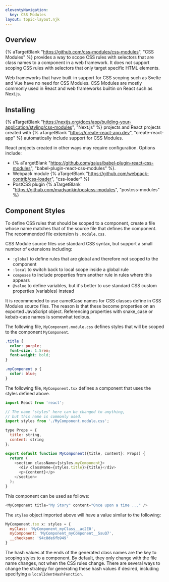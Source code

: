 ```yaml
---
eleventyNavigation:
  key: CSS Modules
layout: topic-layout.njk
---
```


## Overview

{% aTargetBlank "https://github.com/css-modules/css-modules", "CSS Modules" %}
provides a way to scope CSS rules with selectors that are class names
to a component in a web framework.
It does not support scoping CSS rules with
selectors that only target specific HTML elements.

Web frameworks that have built-in support for CSS scoping such as
Svelte and Vue have no need for CSS Modules.
CSS Modules are mostly commonly used in React
and web frameworks builtin on React such as Next.js.

## Installing

{% aTargetBlank
"https://nextjs.org/docs/app/building-your-application/styling/css-modules",
"Next.js" %} projects and React projects created with {% aTargetBlank
"https://create-react-app.dev", "create-react-app" %}
automatically include support for CSS Modules.

React projects created in other ways may require configuration.
Options include:

- {% aTargetBlank "https://github.com/gajus/babel-plugin-react-css-modules",
  "babel-plugin-react-css-modules" %}.
- Webpack module {% aTargetBlank
  "https://github.com/webpack-contrib/css-loader", "css-loader" %}
- PostCSS plugin {% aTargetBlank
  "https://github.com/madyankin/postcss-modules", "postcss-modules" %}

## Component Styles

To define CSS rules that should be scoped to a component, create a file
whose name matches that of the source file that defines the component.
The recommended file extension is `.module.css`.

CSS Module source files use standard CSS syntax,
but support a small number of extensions including:

- `:global` to define rules that are global and
  therefore not scoped to the component
- `:local` to switch back to local scope inside a global rule
- `composes` to include properties from another rule in rules where this appears
- `@value` to define variables, but it's better to use
  standard CSS custom properties (variables) instead

It is recommended to use camelCase names for
CSS classes define in CSS Modules source files.
The reason is that these become properties on an exported JavaScript object.
Referencing properties with snake_case or kebab-case names is somewhat tedious.

The following file, `MyComponent.module.css` defines styles
that will be scoped to the component `MyComponent`.

```css
.title {
  color: purple;
  font-size: 1.5rem;
  font-weight: bold;
}

.myComponent p {
  color: blue;
}
```

The following file, `MyComponent.tsx` defines
a component that uses the styles defined above.

```js
import React from 'react';

// The name "styles" here can be changed to anything,
// but this name is commonly used.
import styles from './MyComponent.module.css';

type Props = {
  title: string,
  content: string
};

export default function MyComponent({title, content}: Props) {
  return (
    <section className={styles.myComponent}>
      <div className={styles.title}>{title}</div>
      <p>{content}</p>
    </section>
  );
}
```

This component can be used as follows:

```js
<MyComponent title="My Story" content="Once upon a time ..." />
```

The `styles` object imported above will have a value similar to the following:

```js
MyComponent.tsx x: styles = {
  myClass: 'MyComponent_myClass__ac2E0',
  myComponent: 'MyComponent_myComponent__SsuQ7',
  __checksum: '94c8de6fb949'
}
```

The hash values at the ends of the generated class names
are the key to scoping styles to a component.
By default, they only change with the file name changes,
not when the CSS rules change.
There are several ways to change the strategy for generating these hash values
if desired, including specifying a `localIdentHashFunction`.
